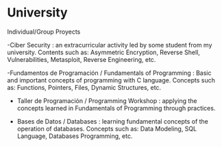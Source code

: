 # University
Individual/Group Proyects

-Ciber Security : an extracurricular activity led by some student from my university.
Contents such as: Asymmetric Encryption, Reverse Shell, Vulnerabilities, Metasploit, Reverse Engineering, etc.

-Fundamentos de Programación / Fundamentals of Programming : Basic and important concepts of programming with C language.
Concepts such as: Functions, Pointers, Files, Dynamic Structures, etc.

- Taller de Programación / Programming Workshop : applying the concepts learned in Fundamentals of Programming through practices.

  
- Bases de Datos / Databases : learning fundamental concepts of the operation of databases.
Concepts such as: Data Modeling, SQL Language, Databases Programming, etc.
